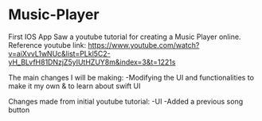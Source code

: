 # Music-Player
First IOS App
Saw a youtube tutorial for creating a Music Player online. 
Reference youtube link: https://www.youtube.com/watch?v=aiXvvL1wNUc&list=PLkl5C2-yH_BLvfH81DNzjZ5yIUtHZUY8m&index=3&t=1221s

The main changes I will be making:
-Modifying the UI and functionalities to make it my own & to learn about swift UI

Changes made from initial youtube tutorial:
-UI
-Added a previous song button 
